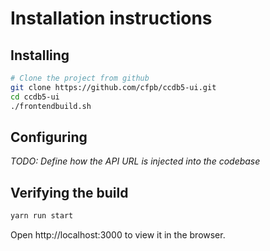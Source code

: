 # Installation instructions

## Installing

```bash
# Clone the project from github
git clone https://github.com/cfpb/ccdb5-ui.git
cd ccdb5-ui
./frontendbuild.sh
```

## Configuring
_TODO: Define how the API URL is injected into the codebase_

## Verifying the build

```bash
yarn run start
```

Open http://localhost:3000 to view it in the browser.
